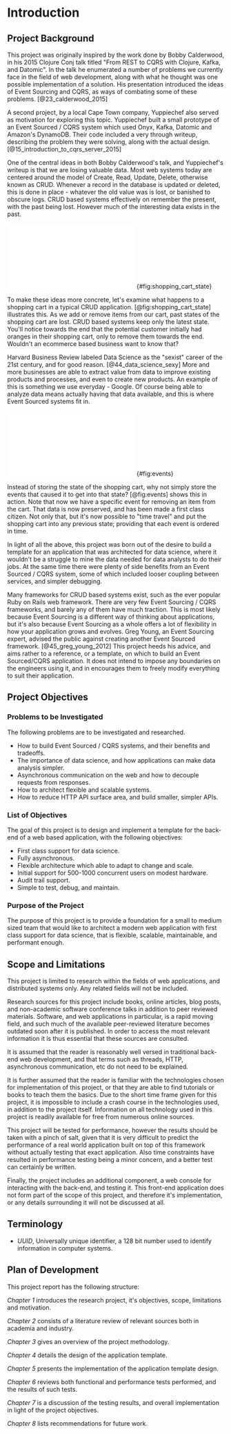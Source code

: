 # Introduction

## Project Background

This project was originally inspired by the work done by Bobby Calderwood, in
his 2015 Clojure Conj talk titled "From REST to CQRS with Clojure, Kafka, and
Datomic". In the talk he enumerated a number of problems we currently face in
the field of web development, along with what he thought was one possible
implementation of a solution. His presentation introduced the ideas of Event
Sourcing and CQRS, as ways of combating some of these problems. [@23_calderwood_2015]

A second project, by a local Cape Town company, Yuppiechef also served as
motivation for exploring this topic. Yuppiechef built a small prototype of an
Event Sourced / CQRS system which used Onyx, Kafka, Datomic and Amazon's
DynamoDB. Their code included a very through writeup, describing the problem
they were solving, along with the actual design. [@15_introduction_to_cqrs_server_2015]

One of the central ideas in both Bobby Calderwood's talk, and Yuppiechef's
writeup is that we are losing valuable data. Most web systems today are centered
around the model of Create, Read, Update, Delete, otherwise known as CRUD.
Whenever a record in the database is updated or deleted, this is done in place -
whatever the old value was is lost, or banished to obscure logs. CRUD based
systems effectively on remember the present, with the past being lost. However
much of the interesting data exists in the past.

![A CRUD based shopping cart, past states are lost, and only the latest state is kept.](figures/shopping_cart_state.pdf){#fig:shopping_cart_state}

To make these ideas more concrete, let's examine what happens to a shopping cart
in a typical CRUD application. [@fig:shopping_cart_state] illustrates this. As
we add or remove items from our cart, past states of the shopping cart are lost.
CRUD based systems keep only the latest state. You'll notice towards the end
that the potential customer initially had oranges in their shopping cart, only
to remove them towards the end. Wouldn't an ecommerce based business want to
know that?

Harvard Business Review labeled Data Science as the "sexist" career of the 21st
century, and for good reason. [@44_data_science_sexy] More and more businesses
are able to extract value from data to improve existing products and processes,
and even to create new products. An example of this is something we use
everyday - Google. Of course being able to analyze data means actually having
that data available, and this is where Event Sourced systems fit in.

![Using events to capture shopping cart actions.](figures/events.pdf){#fig:events}

Instead of storing the state of the shopping cart, why not simply store the
events that caused it to get into that state? [@fig:events] shows this in
action. Note that now we have a specific event for removing an item from the
cart. That data is now preserved, and has been made a first class citizen. Not
only that, but it's now possible to "time travel" and put the shopping cart into
any previous state; providing that each event is ordered in time.

In light of all the above, this project was born out of the desire to build a
template for an application that was architected for data science, where it
wouldn't be a struggle to mine the data needed for data analysts to do their
jobs. At the same time there were plenty of side benefits from an Event Sourced
/ CQRS system, some of which included looser coupling between services, and
simpler debugging.

Many frameworks for CRUD based systems exist, such as the ever popular Ruby on
Rails web framework. There are very few Event Sourcing / CQRS frameworks, and
barely any of them have much traction. This is most likely because Event
Sourcing is a different way of thinking about applications, but it's also
because Event Sourcing as a whole offers a lot of flexibility in how your
application grows and evolves. Greg Young, an Event Sourcing expert, advised the
public against creating another Event Sourced framework. [@45_greg_young_2012]
This project heeds his advice, and aims rather to a reference, or a template, on
which to build an Event Sourced/CQRS application. It does not intend to impose
any boundaries on the engineers using it, and in encourages them to freely
modify everything to suit their application.

## Project Objectives

### Problems to be Investigated

The following problems are to be investigated and researched.

- How to build Event Sourced / CQRS systems, and their benefits and tradeoffs.
- The importance of data science, and how applications can make data analysis
  simpler.
- Asynchronous communication on the web and how to decouple requests from
  responses.
- How to architect flexible and scalable systems.
- How to reduce HTTP API surface area, and build smaller, simpler APIs.

### List of Objectives

The goal of this project is to design and implement a template for the back-end
of a web based application, with the following objectives:

- First class support for data science.
- Fully asynchronous.
- Flexible architecture which able to adapt to change and scale.
- Initial support for 500-1000 concurrent users on modest hardware.
- Audit trail support.
- Simple to test, debug, and maintain.

### Purpose of the Project

The purpose of this project is to provide a foundation for a small to medium
sized team that would like to architect a modern web application with first
class support for data science, that is flexible, scalable, maintainable, and
performant enough.

## Scope and Limitations

This project is limited to research within the fields of web applications, and
distributed systems only. Any related fields will not be included.

Research sources for this project include books, online articles, blog posts,
and non-academic software conference talks in addition to peer reviewed
materials. Software, and web applications in particular, is a rapid moving
field, and such much of the available peer-reviewed literature becomes outdated
soon after it is published. In order to access the most relevant information it
is thus essential that these sources are consulted.

It is assumed that the reader is reasonably well versed in traditional back-end
web development, and that terms such as threads, HTTP, asynchronous
communication, etc do not need to be explained.

It is further assumed that the reader is familiar with the technologies chosen
for implementation of this project, or that they are able to find tutorials or
books to teach them the basics. Due to the short time frame given for this
project, it is impossible to include a crash course in the technologies used, in
addition to the project itself. Information on all technology used in this
project is readily available for free from numerous online sources.

This project will be tested for performance, however the results should be taken
with a pinch of salt, given that it is very difficult to predict the performance
of a real world application built on top of this framework without actually
testing that exact application. Also time constraints have resulted in
performance testing being a minor concern, and a better test can certainly be
written.

Finally, the project includes an additional component, a web console for
interacting with the back-end, and testing it. This front-end application does
not form part of the scope of this project, and therefore it's implementation,
or any details surrounding it will not be discussed at all.

## Terminology

- *UUID*, Universally unique identifier, a 128 bit number used to identify
  information in computer systems.

## Plan of Development

This project report has the following structure:

*Chapter 1* introduces the research project, it's objectives, scope, limitations and motivation.

*Chapter 2* consists of a literature review of relevant sources both in academia and industry.

*Chapter 3* gives an overview of the project methodology.

*Chapter 4* details the design of the application template.

*Chapter 5* presents the implementation of the application template design.

*Chapter 6* reviews both functional and performance tests performed, and the results of such tests.

*Chapter 7* is a discussion of the testing results, and overall implementation
in light of the project objectives.

*Chapter 8* lists recommendations for future work.
